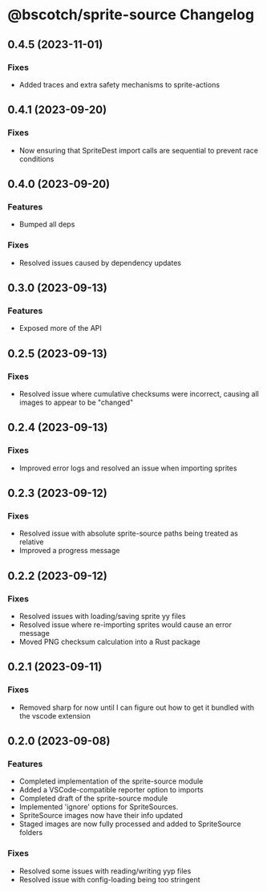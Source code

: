 # @bscotch/sprite-source Changelog

## 0.4.5 (2023-11-01)

### Fixes

- Added traces and extra safety mechanisms to sprite-actions

## 0.4.1 (2023-09-20)

### Fixes

- Now ensuring that SpriteDest import calls are sequential to prevent race conditions

## 0.4.0 (2023-09-20)

### Features

- Bumped all deps

### Fixes

- Resolved issues caused by dependency updates

## 0.3.0 (2023-09-13)

### Features

- Exposed more of the API

## 0.2.5 (2023-09-13)

### Fixes

- Resolved issue where cumulative checksums were incorrect, causing all images to appear to be "changed"

## 0.2.4 (2023-09-13)

### Fixes

- Improved error logs and resolved an issue when importing sprites

## 0.2.3 (2023-09-12)

### Fixes

- Resolved issue with absolute sprite-source paths being treated as relative
- Improved a progress message

## 0.2.2 (2023-09-12)

### Fixes

- Resolved issues with loading/saving sprite yy files
- Resolved issue where re-importing sprites would cause an error message
- Moved PNG checksum calculation into a Rust package

## 0.2.1 (2023-09-11)

### Fixes

- Removed sharp for now until I can figure out how to get it bundled with the vscode extension

## 0.2.0 (2023-09-08)

### Features

- Completed implementation of the sprite-source module
- Added a VSCode-compatible reporter option to imports
- Completed draft of the sprite-source module
- Implemented 'ignore' options for SpriteSources.
- SpriteSource images now have their info updated
- Staged images are now fully processed and added to SpriteSource folders

### Fixes

- Resolved some issues with reading/writing yyp files
- Resolved issue with config-loading being too stringent